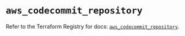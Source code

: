 # `aws_codecommit_repository`

Refer to the Terraform Registry for docs: [`aws_codecommit_repository`](https://registry.terraform.io/providers/hashicorp/aws/5.56.0/docs/resources/codecommit_repository).
